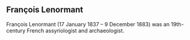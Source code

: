 ## François Lenormant

François Lenormant (17 January 1837 – 9 December 1883) was an 19th-century French assyriologist and archaeologist.